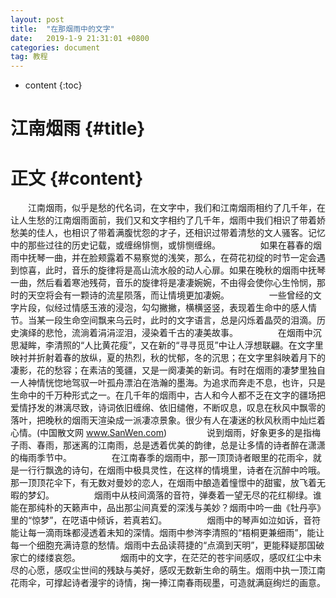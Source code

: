 ```yaml
---
layout: post
title:  "在那烟雨中的文字"
date:   2019-1-9 21:31:01 +0800
categories: document
tag: 教程
---
```


* content
{:toc}


江南烟雨			{#title}
====================================


正文			{#content}
====================================

　　江南烟雨，似乎是愁的代名词，在文字中，我们和江南烟雨相约了几千年，在让人生愁的江南烟雨面前，我们又和文字相约了几千年，烟雨中我们相识了带着娇愁美的佳人，也相识了带着满腹忧怨的才子，还相识过带着清愁的文人骚客。记忆中的那些过往的历史记载，或缠绵悱恻，或悱恻缠绵。
　　
　　如果在暮春的烟雨中抚琴一曲，并在脸颊露着不易察觉的浅笑，那么，在荷花初绽的时节一定会遇到惊喜，此时，音乐的旋律将是高山流水般的动人心扉。如果在晚秋的烟雨中抚琴一曲，然后看着寒池残荷，音乐的旋律将是凄凄婉婉，不由得会使你心生怜悯，那时的天空将会有一颗诗的流星陨落，而让情境更加凄婉。
　　
　　一些曾经的文字片段，似经过情感玉液的浸泡，勾勾撇撇，横横竖竖，表现着生命中的感人情节。当某一段生命空间飘来乌云时，此时的文字语言，总是闪烁着晶荧的泪滴。历史演绎的悲怆，流淌着涓涓涩泪，浸染着千古的凄美故事。
　　
　　在烟雨中沉思凝眸，李清照的“人比黄花瘦”，又在新的“寻寻觅觅”中让人浮想联翩。在文字里映衬并折射着春的放纵，夏的热烈，秋的忧郁，冬的沉思；在文字里斜映着月下的凄影，花的愁容；在素洁的笺疆，又是一阕凄美的新词。有时在烟雨的凄梦里独自一人神情恍惚地驾驭一叶孤舟漂泊在浩瀚的墨海。为追求而奔走不息，也许，只是生命中的千万种形式之一。在几千年的烟雨中，古人和今人都不乏在文字的疆场把爱情抒发的淋漓尽致，诗词依旧缠绵、依旧缱倦，不断叹息，叹息在秋风中飘零的落叶，把晚秋的烟雨天渲染成一派凄凉景象。很少有人在凄迷的秋风秋雨中灿烂着心情。(中国散文网 www.SanWen.com)
　　
　　说到烟雨，好象更多的是指梅子雨、春雨，那迷离的江南雨，总是透着优美的韵律，总是让多情的诗者醉在潇潇的梅雨季节中。
　　
　　在江南春季的烟雨中，那一顶顶诗者眼里的花雨伞，就是一行行飘逸的诗句，在烟雨中极具灵性，在这样的情境里，诗者在沉醉中吟哦。那一顶顶花伞下，有无数对曼妙的恋人，在烟雨中酿造着憧憬中的甜蜜，放飞着无暇的梦幻。
　　
　　烟雨中从枝间滴落的音符，弹奏着一望无尽的花红柳绿。谁能在那纯朴的天籁声中，品出那尘间真爱的深浅与美妙？烟雨中吟一曲《牡丹亭》里的“惊梦”，在呓语中倾诉，若真若幻。
　　
　　烟雨中的琴声如泣如诉，音符能让每一滴雨珠都浸透着未知的深情。烟雨中参涔李清照的“梧桐更兼细雨”，能让每一个细胞充满诗意的愁情。烟雨中去品读蒋捷的“点滴到天明”，更能释疑那国破家亡的缕缕哀怨。
　　
　　烟雨中的文字，在茫茫的苍宇间感叹，感叹红尘中未尽的心愿，感叹尘世间的残缺与美好，感叹无数新生命的萌生。烟雨中执一顶江南花雨伞，可撑起诗者漫宇的诗情，掬一捧江南春雨砚墨，可造就满庭绚烂的画意。 